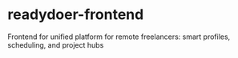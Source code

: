 # readydoer-frontend
Frontend for unified platform for remote freelancers: smart profiles, scheduling, and project hubs
